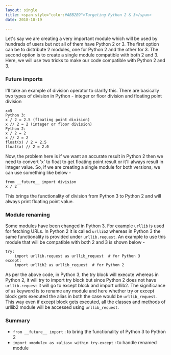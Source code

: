 ```yaml
---
layout: single
title: <span style="color:#ABB2B9">Targeting Python 2 & 3</span>
date: 2018-10-19

---
```


Let's say we are creating a very important module which will be used by hundreds of users but not all of them have Python 2 or 3. The first option can be to distribute 2 modules, one for Python 2 and the other for 3. The second option is to create a single module compatible with both 2 and 3. Here, we will use two tricks to make our code compatible with Python 2 and 3.


### Future imports
I'll take an example of division operator to clarify this.
There are basically two types of division in Python - integer or floor division and floating point division

	x=5
	Python 3:
	x / 2 = 2.5 (floating point division)
	x // 2 = 2 (integer or floor division)
	Python 2:
	x / 2 = 2
	x // 2 = 2
	float(x) / 2 = 2.5
	float(x) // 2 = 2.0

Now, the problem here is if we want an accurate result in Python 2 then we need to convert 'x' to float to get floating point result or it'll always result in integer value. 
So, if we are creating a single module for both versions, we can use something like below -

	from __future__ import division
	x / 2

This brings the functionality of division from Python 3 to Python 2 and will always print floating point value.


### Module renaming
Some modules have been changed in Python 3. For example `urllib` is used for fetching URLs. In Python 2 it is called `urllib2` whereas in Python 3 the same functionality is provided under `urllib.request`. An example to use this module that will be compatible with both 2 and 3 is shown below -
	
	try:
		import urllib.request as urllib_request  # for Python 3
	except:
		import urllib2 as urllib_request  # for Python 2

As per the above code, in Python 3, the try block will execute whereas in Python 2, it will try to import try block but since Python 2 does not have `urllib.request` it will go to except block and import urllib2. The significance of `as` keyword is to rename any module and here whether try or except block gets executed the alias in both the case would be `urllib_request`. This way even if except block gets executed, all the classes and methods of urllib2 module will be accessed using `urllib_request`. 


### Summary
* `from __future__ import` : to bring the functionality of Python 3 to Python 2
* `import <module> as <alias> within try-except` : to handle renamed module 







